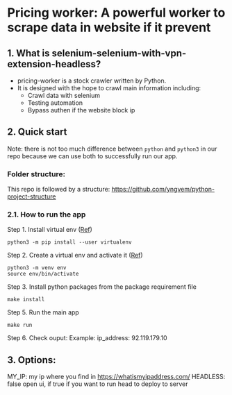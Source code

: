 # Pricing worker: A powerful worker to scrape data in website if it prevent

## 1. What is selenium-selenium-with-vpn-extension-headless?
- pricing-worker is a stock crawler written by Python.
- It is designed with the hope to crawl main information including:
   + Crawl data with selenium
   + Testing automation
   + Bypass authen if the website block ip
    
## 2. Quick start
Note: there is not too much difference between `python` and `python3` in our repo because we can use both to successfully run our app.

### Folder structure:
This repo is followed by a structure: https://github.com/yngvem/python-project-structure




### 2.1. How to run the app
Step 1. Install virtual env ([Ref](https://packaging.python.org/en/latest/guides/installing-using-pip-and-virtual-environments/))

    python3 -m pip install --user virtualenv

Step 2. Create a virtual env and activate it ([Ref](https://docs.python.org/3/library/venv.html))

    python3 -m venv env
    source env/bin/activate

Step 3. Install python packages from the package requirement file

    make install



Step 5. Run the main app

    make run
Step 6. Check ouput:
Example: ip_address:  92.119.179.10

## 3. Options:
MY_IP: my ip where you find in https://whatismyipaddress.com/
HEADLESS: false open ui, if true if you want to run head to deploy to server
